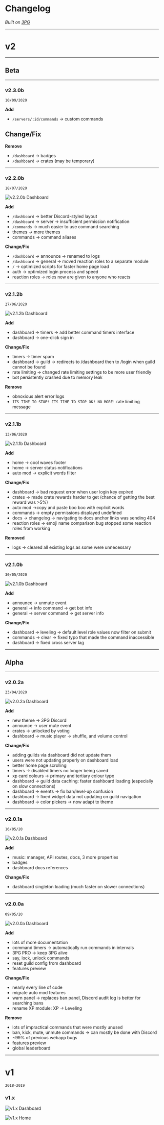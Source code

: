 # Changelog

*Built on [3PG](https://3PG.xyz)*

---

# v2

---

## Beta

---

### v2.3.0b
`10/09/2020`

**Add**
- `/servers/:id/commands` -> custom commands

**Change/Fix**
- 

**Remove**
- `/dashboard` -> badges
- `/dashboard` -> crates (may be temporary)

---

### v2.2.0b
`18/07/2020`

![v2.2.0b Dashboard](assets/docs/img/dashboard-v2.2.0b.png)

**Add**
- `/dashboard` -> better Discord-styled layout
- `/dashboard` -> server -> insufficient permission notification
- `/commands` -> much easier to use command searching
- themes -> more themes
- commands -> command aliases

**Change/Fix**
- `/dashboard` -> announce -> renamed to logs
- `/dashboard` -> general -> moved reaction roles to a separate module
- `/` -> optimized scripts for faster home page load
- auth -> optimized login process and speed
- reaction roles -> roles now are given to anyone who reacts

---

### v2.1.2b
`27/06/2020`

![v2.1.2b Dashboard](assets/docs/img/dashboard-v2.1.2b.png)

**Add**
- dashboard -> timers -> add better command timers interface
- dashboard -> one-click sign in

**Change/Fix**
- timers -> timer spam
- dashboard -> guild -> redirects to /dashboard then to /login when guild cannot be found
- rate limiting -> changed rate limiting settings to be more user friendly
- bot persistently crashed due to memory leak

**Remove**
- obnoxious alert error logs
- `ITS TIME TO STOP! ITS TIME TO STOP OK! NO MORE!` rate limiting message

---

### v2.1.1b
`13/06/2020`

![v2.1.1b Dashboard](assets/docs/img/dashboard-v2.1.1b.png)

**Add**
- home -> cool waves footer
- home -> server status notifications
- auto mod -> explicit words filter

**Change/Fix**
- dashboard -> bad request error when user login key expired
- crates -> made crate rewards harder to get (chance of getting the best reward was >5%)
- auto mod ->copy and paste boo boo with explicit words
- commands -> empty permissions displayed undefined
- docs -> changelog -> navigating to docs anchor links was sending 404
- reaction roles -> emoji name comparison bug stopped some reaction roles from working 
  
**Removed**
- logs -> cleared all existing logs as some were unnecessary

---

### v2.1.0b
`30/05/2020`

![v2.1.0b Dashboard](assets/docs/img/dashboard-v2.1.0b.png)

**Add**
- announce -> unmute event
- general -> info command -> get bot info
- general -> server command -> get server info

**Change/Fix**
- dashboard -> leveling -> default level role values now filter on submit
- commands -> clear -> fixed typo that made the command inaccessible
- dashboard -> fixed cross server lag

---

## Alpha

---

### v2.0.2a
`23/04/2020`

![v2.0.2a Dashboard](assets/docs/img/dashboard-v2.0.2a.png)

**Add**
- new theme -> 3PG Discord
- announce -> user mute event
- crates -> unlocked by voting
- dashboard -> music player -> shuffle, and volume control

**Change/Fix**
- adding guilds via dashboard did not update them
- users were not updating properly on dashboard load
- better home page scrolling
- timers -> disabled timers no longer being saved
- xp card colours -> primary and tertiary colour typo
- dashboard -> guild data caching: faster dashboard loading (especially on slow connections)
- dashboard -> events -> fix ban/level-up confusion
- dashboard -> fixed widget data not updating on guild navigation
- dashboard -> color pickers -> now adapt to theme

---

### v2.0.1a
`16/05/20`

![v2.0.1a Dashboard](assets/docs/img/dashboard-v2.0.1a.png)

**Add**
- music: manager, API routes, docs, 3 more properties
- badges
- dashboard docs references
  
**Change/Fix**
- dashboard singleton loading (much faster on slower connections)

---

### v2.0.0a
`09/05/20`

![v2.0.0a Dashboard](assets/docs/img/dashboard-v2.0.0a.png)

**Add**
- lots of more documentation
- command timers -> automatically run commands in intervals
- 3PG PRO -> keep 3PG alive
- say, lock, unlock commands
- reset guild config from dashboard
- features preview

**Change/Fix**
- nearly every line of code
- migrate auto mod features
- warn panel -> replaces ban panel, Discord audit log is better for searching bans
- rename XP module: XP -> Leveling

**Remove**
- lots of impractical commands that were mostly unused
- ban, kick, mute, unmute commands -> can mostly be done with Discord
- ~99% of previous webapp bugs
- features preview
- global leaderboard

---

# v1
`2018-2019`

### v1.x

![v1.x Dashboard](assets/docs/img/dashboard-v1.x.png)

![v1.x Home](assets/docs/img/dashboard-home-v1.x.png)